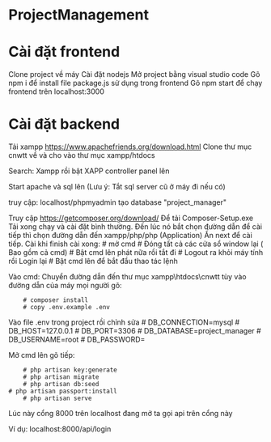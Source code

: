 # ProjectManagement

# Cài đặt frontend
 Clone project về máy
 Cài đặt nodejs
 Mở project bằng visual studio code 
 Gõ npm i để install file package.js sử dụng trong frontend
 Gõ npm start để chạy frontend trên localhost:3000
# Cài đặt backend
 Tải xampp
 https://www.apachefriends.org/download.html
 Clone thư mục cnwtt về và cho vào thư mục xampp/htdocs

 Search: Xampp rồi bật XAPP controller panel lên

 Start apache và sql lên (Lưu ý: Tắt sql server cũ ở máy đi nếu có)

 truy cập: localhost/phpmyadmin tạo database "project_manager"

 Truy cập 
 https://getcomposer.org/download/
 Để tải  Composer-Setup.exe
 Tải xong chạy và cài đặt bình thường. Đến lúc nó bắt chọn đường dẫn để cài tiếp thì chọn đường dẫn đến xampp/php/php (Application)
 Ấn next để cài tiếp.
 Cài khi finish cài xong:
	# mở cmd
	# Đóng tất cả các cửa sổ window lại ( Bao gồm cả cmd)
	# Bật cmd lên  phát nữa rồi tắt đi
	# Logout ra khỏi máy tính rồi Login lại
	# Bật cmd lên để bắt đầu thao tác lệnh
 
 Vào cmd:
 Chuyển đường dẫn đến thư mục xampp\htdocs\cnwtt tùy vào đường dẫn của máy mọi người
 gõ:

        # composer install
        # copy .env.example .env



 Vào file .env trong project rồi chỉnh sửa 
        # DB_CONNECTION=mysql
        # DB_HOST=127.0.0.1
        # DB_PORT=3306
        # DB_DATABASE=project_manager
        # DB_USERNAME=root
        # DB_PASSWORD=


 Mở cmd lên gõ tiếp:

        # php artisan key:generate 
        # php artisan migrate
        # php artisan db:seed
	# php artisan passport:install
        # php artisan serve 

Lúc này cổng 8000 trên localhost đang mở ta gọi api trên cổng này

Ví dụ: localhost:8000/api/login

